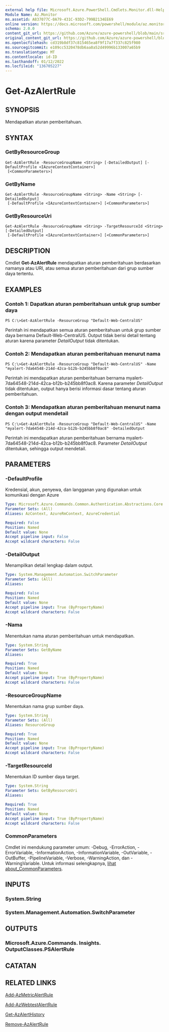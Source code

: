 ```yaml
---
external help file: Microsoft.Azure.PowerShell.Cmdlets.Monitor.dll-Help.xml
Module Name: Az.Monitor
ms.assetid: A837077C-0A79-431C-93D2-799B2134EE69
online version: https://docs.microsoft.com/powershell/module/az.monitor/get-azalertrule
schema: 2.0.0
content_git_url: https://github.com/Azure/azure-powershell/blob/main/src/Monitor/Monitor/help/Get-AzAlertRule.md
original_content_git_url: https://github.com/Azure/azure-powershell/blob/main/src/Monitor/Monitor/help/Get-AzAlertRule.md
ms.openlocfilehash: cd319b8df37c815465ea8f9f17a7f337c825f980
ms.sourcegitcommit: e109cc5320478db6aa8a52d49996b133007a65b9
ms.translationtype: MT
ms.contentlocale: id-ID
ms.lasthandoff: 01/12/2022
ms.locfileid: "136705227"
---
```

# Get-AzAlertRule

## SYNOPSIS
Mendapatkan aturan pemberitahuan.

## SYNTAX

### GetByResourceGroup
```
Get-AzAlertRule -ResourceGroupName <String> [-DetailedOutput] [-DefaultProfile <IAzureContextContainer>]
 [<CommonParameters>]
```

### GetByName
```
Get-AzAlertRule -ResourceGroupName <String> -Name <String> [-DetailedOutput]
 [-DefaultProfile <IAzureContextContainer>] [<CommonParameters>]
```

### GetByResourceUri
```
Get-AzAlertRule -ResourceGroupName <String> -TargetResourceId <String> [-DetailedOutput]
 [-DefaultProfile <IAzureContextContainer>] [<CommonParameters>]
```

## DESCRIPTION
Cmdlet **Get-AzAlertRule** mendapatkan aturan pemberitahuan berdasarkan namanya atau URI, atau semua aturan pemberitahuan dari grup sumber daya tertentu.

## EXAMPLES

### Contoh 1: Dapatkan aturan pemberitahuan untuk grup sumber daya
```
PS C:\>Get-AzAlertRule -ResourceGroup "Default-Web-CentralUS"
```

Perintah ini mendapatkan semua aturan pemberitahuan untuk grup sumber daya bernama Default-Web-CentralUS.
Output tidak berisi detail tentang aturan karena parameter *DetailOutput* tidak ditentukan.

### Contoh 2: Mendapatkan aturan pemberitahuan menurut nama
```
PS C:\>Get-AzAlertRule -ResourceGroup "Default-Web-CentralUS" -Name "myalert-7da64548-214d-42ca-b12b-b245bb8f0ac8"
```

Perintah ini mendapatkan aturan pemberitahuan bernama myalert-7da64548-214d-42ca-b12b-b245bb8f0ac8.
Karena parameter *DetailOutput* tidak ditentukan, output hanya berisi informasi dasar tentang aturan pemberitahuan.

### Contoh 3: Mendapatkan aturan pemberitahuan menurut nama dengan output mendetail
```
PS C:\>Get-AzAlertRule -ResourceGroup "Default-Web-CentralUS" -Name "myalert-7da64548-214d-42ca-b12b-b245bb8f0ac8" -DetailedOutput
```

Perintah ini mendapatkan aturan pemberitahuan bernama myalert-7da64548-214d-42ca-b12b-b245bb8f0ac8.
Parameter *DetailOutput* ditentukan, sehingga output mendetail.

## PARAMETERS

### -DefaultProfile
Kredensial, akun, penyewa, dan langganan yang digunakan untuk komunikasi dengan Azure

```yaml
Type: Microsoft.Azure.Commands.Common.Authentication.Abstractions.Core.IAzureContextContainer
Parameter Sets: (All)
Aliases: AzContext, AzureRmContext, AzureCredential

Required: False
Position: Named
Default value: None
Accept pipeline input: False
Accept wildcard characters: False
```

### -DetailOutput
Menampilkan detail lengkap dalam output.

```yaml
Type: System.Management.Automation.SwitchParameter
Parameter Sets: (All)
Aliases:

Required: False
Position: Named
Default value: None
Accept pipeline input: True (ByPropertyName)
Accept wildcard characters: False
```

### -Nama
Menentukan nama aturan pemberitahuan untuk mendapatkan.

```yaml
Type: System.String
Parameter Sets: GetByName
Aliases:

Required: True
Position: Named
Default value: None
Accept pipeline input: True (ByPropertyName)
Accept wildcard characters: False
```

### -ResourceGroupName
Menentukan nama grup sumber daya.

```yaml
Type: System.String
Parameter Sets: (All)
Aliases: ResourceGroup

Required: True
Position: Named
Default value: None
Accept pipeline input: True (ByPropertyName)
Accept wildcard characters: False
```

### -TargetResourceId
Menentukan ID sumber daya target.

```yaml
Type: System.String
Parameter Sets: GetByResourceUri
Aliases:

Required: True
Position: Named
Default value: None
Accept pipeline input: True (ByPropertyName)
Accept wildcard characters: False
```

### CommonParameters
Cmdlet ini mendukung parameter umum: -Debug, -ErrorAction, -ErrorVariable, -InformationAction, -InformationVariable, -OutVariable, -OutBuffer, -PipelineVariable, -Verbose, -WarningAction, dan -WarningVariable. Untuk informasi selengkapnya, [lihat about_CommonParameters](http://go.microsoft.com/fwlink/?LinkID=113216).

## INPUTS

### System.String

### System.Management.Automation.SwitchParameter

## OUTPUTS

### Microsoft.Azure.Commands. Insights. OutputClasses.PSAlertRule

## CATATAN

## RELATED LINKS

[Add-AzMetricAlertRule](./Add-AzMetricAlertRule.md)

[Add-AzWebtestAlertRule](./Add-AzWebtestAlertRule.md)

[Get-AzAlertHistory](./Get-AzAlertHistory.md)

[Remove-AzAlertRule](./Remove-AzAlertRule.md)


